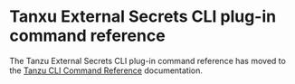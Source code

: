 # Tanxu External Secrets CLI plug-in command reference

The Tanzu External Secrets CLI plug-in command reference has moved to the [Tanzu CLI Command Reference](https://docs.vmware.com/en/VMware-Tanzu-CLI/1.1/tanzu-cli/tanzu-external-secrets.html) documentation.
